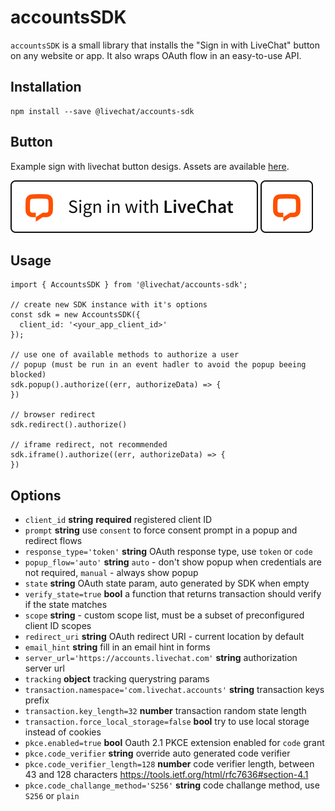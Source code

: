 # accountsSDK

`accountsSDK` is a small library that installs the "Sign in with LiveChat" button on any website or app. It also wraps OAuth flow in an easy-to-use API.

## Installation
```
npm install --save @livechat/accounts-sdk
```

## Button

Example sign with livechat button desigs. Assets are available [here](https://livechat.design/).

![Button](assets/button.svg)
![Small button](assets/button-small.svg)

## Usage
```
import { AccountsSDK } from '@livechat/accounts-sdk';

// create new SDK instance with it's options
const sdk = new AccountsSDK({
  client_id: '<your_app_client_id>'
});

// use one of available methods to authorize a user
// popup (must be run in an event hadler to avoid the popup beeing blocked)
sdk.popup().authorize((err, authorizeData) => {
})

// browser redirect
sdk.redirect().authorize()

// iframe redirect, not recommended
sdk.iframe().authorize((err, authorizeData) => {
})

```

## Options

   * `client_id` **string** **required** registered client ID
   * `prompt` **string** use `consent` to force consent prompt in a popup and redirect flows
   * `response_type='token'` **string** OAuth response type, use `token` or `code`
   * `popup_flow='auto'` **string** `auto` - don't show popup when credentials are not required, `manual` - always show popup
   * `state` **string** OAuth state param, auto generated by SDK when empty
   * `verify_state=true` **bool** a function that returns transaction should verify if the state matches
   * `scope` **string** - custom scope list, must be a subset of preconfigured client ID scopes
   * `redirect_uri` **string** OAuth redirect URI - current location by default
   * `email_hint` **string** fill in an email hint in forms
   * `server_url='https://accounts.livechat.com'` **string** authorization server url
   * `tracking` **object** tracking querystring params
   * `transaction.namespace='com.livechat.accounts'` **string** transaction keys prefix
   * `transaction.key_length=32` **number** transaction random state length
   * `transaction.force_local_storage=false` **bool** try to use local storage instead of cookies
   * `pkce.enabled=true` **bool** Oauth 2.1 PKCE extension enabled for `code` grant
   * `pkce.code_verifier` **string** override auto generated code verifier
   * `pkce.code_verifier_length=128` **number** code verifier length, between 43 and 128 characters https://tools.ietf.org/html/rfc7636#section-4.1
   * `pkce.code_challange_method='S256'` **string** code challange method, use `S256` or `plain`
